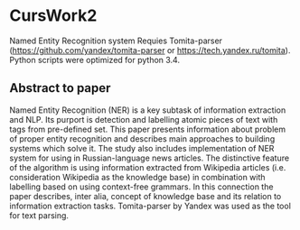 # CursWork2
Named Entity Recognition system
Requies Tomita-parser (https://github.com/yandex/tomita-parser or https://tech.yandex.ru/tomita). Python scripts were optimized for python 3.4.

## Abstract to paper
Named Entity Recognition (NER) is a key subtask of information extraction and NLP. Its
purport is detection and labelling atomic pieces of text with tags from pre-defined set.
This paper presents information about problem of proper entity recognition and describes
main approaches to building systems which solve it. The study also includes implementation
of NER system for using in Russian-language news articles. The distinctive feature of the
algorithm is using information extracted from Wikipedia articles (i.e. consideration Wikipedia
as the knowledge base) in combination with labelling based on using context-free grammars.
In this connection the paper describes, inter alia, concept of knowledge base and its relation to
information extraction tasks. Tomita-parser by Yandex was used as the tool for text parsing.
